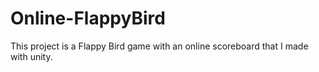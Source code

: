 # Online-FlappyBird
This project is a Flappy Bird game with an online scoreboard that I made with unity.
